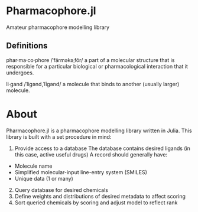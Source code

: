 # Pharmacophore.jl
Amateur pharmacophore modelling library

## Definitions
phar·ma·co·phore /ˈfärməkəˌfôr/ 
a part of a molecular structure that is responsible for a particular biological or pharmacological interaction that it undergoes.

li·gand /ˈliɡənd,ˈlīɡənd/
a molecule that binds to another (usually larger) molecule.

# About
Pharmacophore.jl is a pharmacophore modelling library written in Julia.
This library is built with a set procedure in mind:

1. Provide access to a database
The database contains desired ligands (in this case, active useful drugs)
A record should generally have:
- Molecule name
- Simplified molecular-input line-entry system (SMILES)
- Unique data (1 or many)

2. Query database for desired chemicals
3. Define weights and distributions of desired metadata to affect scoring
4. Sort queried chemicals by scoring and adjust model to reflect rank
